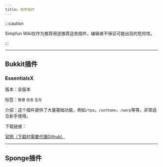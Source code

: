 ```yaml
---
title: 推荐插件
---
```


:::caution

Simpfun Wiki仅作为推荐用途推荐这些插件，编辑者不保证可能出现的危险性。

:::

-----

## Bukkit插件

### EssentialsX

版本：全版本

标签：`管理` `信息` `生存`

介绍：这个插件提供了大量基础功能，例如`/tpa`，`/sethome`，`/warp`等等，非常适合新手使用。

下载链接：

[官网（下载时需要代理Github）](https://essentialsx.net/downloads.html)

-----

## Sponge插件